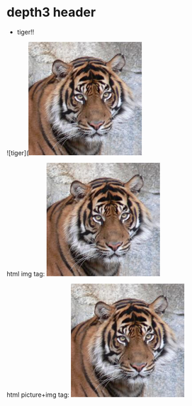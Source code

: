 # depth3 header

- tiger!!

![tiger](![tiger](../../../images/tiger.jpg)

html img tag:
<img src="../../../images/tiger.jpg" alt="TIGER">

html picture+img tag:
<picture>
  <img src="../../../images/tiger.jpg" alt="TIGER">
</picture>
